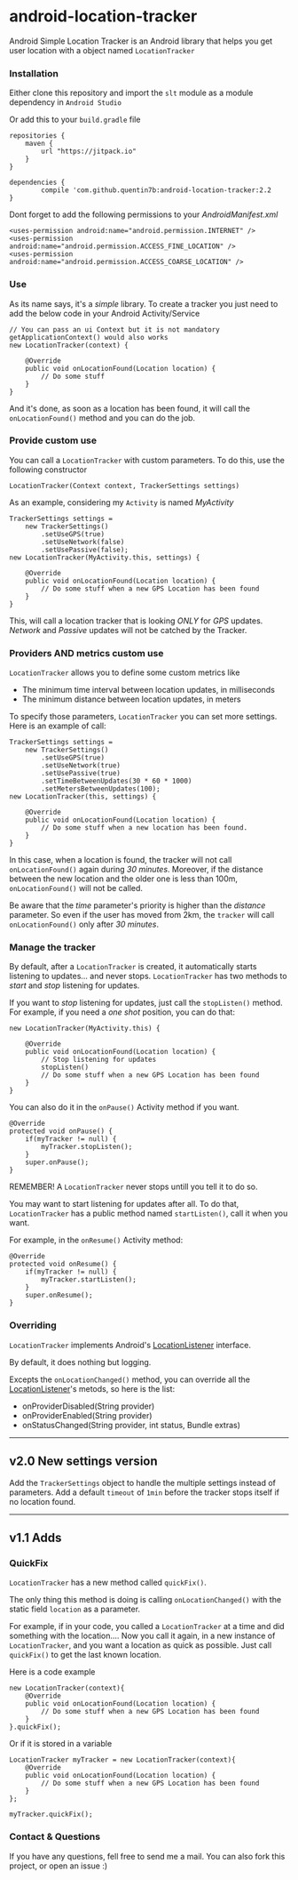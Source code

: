 android-location-tracker
========================

Android Simple Location Tracker is an Android library that helps you get user location with a object named `LocationTracker`

### Installation

Either clone this repository and import the `slt` module as a module dependency in `Android Studio`

Or add this to your `build.gradle` file

	repositories {
	    maven {
	        url "https://jitpack.io"
	    }
	}
	
	dependencies {
	        compile 'com.github.quentin7b:android-location-tracker:2.2
	}

Dont forget to add the following permissions to your *AndroidManifest.xml*

	<uses-permission android:name="android.permission.INTERNET" />
	<uses-permission android:name="android.permission.ACCESS_FINE_LOCATION" />
	<uses-permission android:name="android.permission.ACCESS_COARSE_LOCATION" />

### Use

As its name says, it's a *simple* library.
To create a tracker you just need to add the below code in your Android Activity/Service

	// You can pass an ui Context but it is not mandatory getApplicationContext() would also works
	new LocationTracker(context) {
		
		@Override
		public void onLocationFound(Location location) {
			// Do some stuff
		}
	}

And it's done, as soon as a location has been found, it will call the `onLocationFound()` method and you can do the job.

### Provide custom use

You can call a `LocationTracker` with custom parameters.
To do this, use the following constructor

	LocationTracker(Context context, TrackerSettings settings)

As an example, considering my `Activity` is named *MyActivity*

	TrackerSettings settings = 
        new TrackerSettings()
            .setUseGPS(true)
            .setUseNetwork(false)
            .setUsePassive(false);
	new LocationTracker(MyActivity.this, settings) {
		
		@Override
		public void onLocationFound(Location location) {
			// Do some stuff when a new GPS Location has been found
		}
	}

This, will call a location tracker that is looking *ONLY* for *GPS* updates.
*Network* and *Passive* updates will not be catched by the Tracker.

### Providers AND metrics custom use

`LocationTracker` allows you to define some custom metrics like
<ul>
<li> The minimum time interval between location updates, in milliseconds </li>
<li> The minimum distance between location updates, in meters </li>
</ul>

To specify those parameters, `LocationTracker` you can set more settings.
Here is an example of call:
	
	TrackerSettings settings = 
        new TrackerSettings()
            .setUseGPS(true)
            .setUseNetwork(true)
            .setUsePassive(true)
            .setTimeBetweenUpdates(30 * 60 * 1000)
            .setMetersBetweenUpdates(100);
	new LocationTracker(this, settings) {
		
		@Override
		public void onLocationFound(Location location) {
			// Do some stuff when a new location has been found.
		}
	}

In this case, when a location is found, the tracker will not call `onLocationFound()` again during *30 minutes*.
Moreover, if the distance between the new location and the older one is less than 100m, `onLocationFound()` will not be called.

Be aware that the *time* parameter's priority is higher than the *distance* parameter. So even if the user has moved from 2km, the `tracker` will call `onLocationFound()` only after *30 minutes*.

### Manage the tracker

By default, after a `LocationTracker` is created, it automatically starts listening to updates... and never stops.
`LocationTracker` has two methods to *start* and *stop* listening for updates.

If you want to *stop* listening for updates, just call the `stopListen()` method.
For example, if you need a *one shot* position, you can do that:

	new LocationTracker(MyActivity.this) {
		
		@Override
		public void onLocationFound(Location location) {
			// Stop listening for updates
			stopListen()
			// Do some stuff when a new GPS Location has been found
		}
	}

You can also do it in the `onPause()` Activity method if you want.

	@Override
	protected void onPause() {
		if(myTracker != null) {
			myTracker.stopListen();
		}
		super.onPause();
	}

REMEMBER! A `LocationTracker` never stops untill you tell it to do so.

You may want to start listening for updates after all. To do that, `LocationTracker` has a public method named `startListen()`, call it when you want.

For example, in the `onResume()` Activity method:

	@Override
	protected void onResume() {
		if(myTracker != null) {
			myTracker.startListen();
		}
		super.onResume();
	}

### Overriding

`LocationTracker` implements Android's [LocationListener](http://developer.android.com/reference/android/location/LocationListener.html) interface.

By default, it does nothing but logging. 

Excepts the `onLocationChanged()` method, you can override all the [LocationListener](http://developer.android.com/reference/android/location/LocationListener.html)'s metods, so here is the list:
<ul>
<li>onProviderDisabled(String provider)</li>
<li>onProviderEnabled(String provider)</li>
<li>onStatusChanged(String provider, int status, Bundle extras)</li>
</ul>

---
v2.0 New settings version
---

Add the `TrackerSettings` object to handle the multiple settings instead of parameters.
Add a default `timeout` of `1min` before the tracker stops itself if no location found.

---
v1.1 Adds
---

### QuickFix

`LocationTracker` has a new method called `quickFix()`.

The only thing this method is doing is calling `onLocationChanged()` with the static field `location` as a parameter.

For example, if in your code, you called a `LocationTracker` at a time and did something with the location.... Now you call it again, in a new instance of `LocationTracker`, and you want a location as quick as possible. 
Just call `quickFix()` to get the last known location.

Here is a code example

	new LocationTracker(context){
		@Override
		public void onLocationFound(Location location) {
			// Do some stuff when a new GPS Location has been found
		}
	}.quickFix();

Or if it is stored in a variable

	LocationTracker myTracker = new LocationTracker(context){
		@Override
		public void onLocationFound(Location location) {
			// Do some stuff when a new GPS Location has been found
		}
	};

	myTracker.quickFix();

### Contact & Questions

If you have any questions, fell free to send me a mail.
You can also fork this project, or open an issue :)
